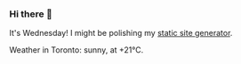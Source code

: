### Hi there :wave:

It's Wednesday! I might be polishing my [static site generator](https://github.com/bewuethr/pandoc-bash-blog).

Weather in Toronto: sunny, at +21°C.
